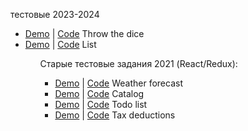тестовые 2023-2024 <br/>
<ul>
<li><a href='https://danil251.github.io/dice_test'>Demo</a> | <a href='https://github.com/danil251/dice_test'>Code</a> <span>Throw the dice</span></li>
<li><a href='https://danil251.github.io/test_list/'>Demo</a> | <a href='https://github.com/danil251/test_list'>Code</a> <span>List</span></li>
<ul>
  
Старые тестовые задания 2021 (React/Redux): <br/>
<ul>
<li><a href='https://danil251.github.io/Weather'>Demo</a> | <a href='https://github.com/danil251/Weather'>Code</a> <span> Weather forecast</span></li>
<li><a href='https://danil251.github.io/guruGroup'>Demo</a> | <a href='https://github.com/danil251/guruGroup'>Code</a><span> Сatalog</span></li>
<li><a href='https://danil251.github.io/test4px'>Demo</a> | <a href='https://github.com/danil251/test4px/tree/main'>Code</a><span> Todo list</span></li>
<li><a href='https://danil251.github.io/OutsideDigital'>Demo</a> | <a href='https://github.com/danil251/OutsideDigital'>Code</a><span> Tax deductions
</span></li>
</ul>

